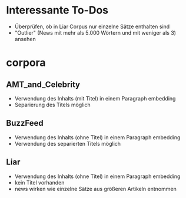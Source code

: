 
# Interessante To-Dos
- Überprüfen, ob in Liar Corpus nur einzelne Sätze enthalten sind
- "Outlier" (News mit mehr als 5.000 Wörtern und mit weniger als 3) ansehen


# corpora

## AMT_and_Celebrity
- Verwendung des Inhalts (mit Titel) in einem Paragraph embedding
- Separierung des Titels möglich

## BuzzFeed
- Verwendung des Inhalts (ohne Titel) in einem Paragraph embedding
- Verwendung des separierten Titels möglich

## Liar
- Verwendung des Inhalts (ohne Titel) in einem Paragraph embedding
- kein Titel vorhanden
- news wirken wie einzelne Sätze aus größeren Artikeln entnommen